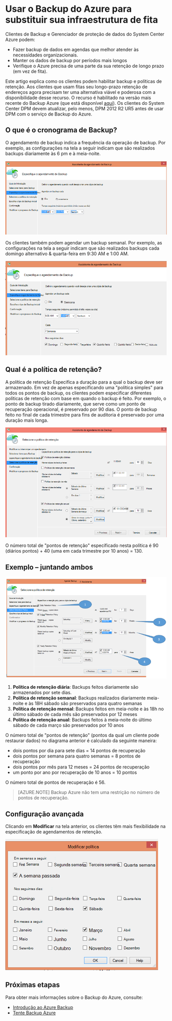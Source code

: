<properties
   pageTitle="Usar o Backup do Azure para substituir sua infraestrutura de fita | Microsoft Azure"
   description="Saiba como Backup do Azure fornece semântica de fita semelhante que permite fazer backup e restaurar dados no Azure"
   services="backup"
   documentationCenter=""
   authors="trinadhk"
   manager="vijayts"
   editor=""/>
<tags
   ms.service="backup"
   ms.devlang="na"
   ms.topic="article"
   ms.tgt_pltfrm="na"
   ms.workload="storage-backup-recovery"
   ms.date="09/27/2016"
   ms.author="jimpark;trinadhk;markgal"/>

# <a name="use-azure-backup-to-replace-your-tape-infrastructure"></a>Usar o Backup do Azure para substituir sua infraestrutura de fita

Clientes de Backup e Gerenciador de proteção de dados do System Center Azure podem:

- Fazer backup de dados em agendas que melhor atender às necessidades organizacionais.
- Manter os dados de backup por períodos mais longos
- Verifique o Azure precisa de uma parte da sua retenção de longo prazo (em vez de fita).

Este artigo explica como os clientes podem habilitar backup e políticas de retenção. Aos clientes que usam fitas seu longo-prazo retenção de endereços agora precisam ter uma alternativa viável e poderosa com a disponibilidade desse recurso. O recurso é habilitado na versão mais recente do Backup Azure (que está disponível [aqui](http://aka.ms/azurebackup_agent)). Os clientes do System Center DPM devem atualizar, pelo menos, DPM 2012 R2 UR5 antes de usar DPM com o serviço de Backup do Azure.

## <a name="what-is-the-backup-schedule"></a>O que é o cronograma de Backup?
O agendamento de backup indica a frequência da operação de backup. Por exemplo, as configurações na tela a seguir indicam que são realizados backups diariamente às 6 pm e à meia-noite.

![Agenda diária](./media/backup-azure-backup-cloud-as-tape/dailybackupschedule.png)

Os clientes também podem agendar um backup semanal. Por exemplo, as configurações na tela a seguir indicam que são realizados backups cada domingo alternativo & quarta-feira em 9:30 AM e 1:00 AM.

![Agenda semanal](./media/backup-azure-backup-cloud-as-tape/weeklybackupschedule.png)

## <a name="what-is-the-retention-policy"></a>Qual é a política de retenção?
A política de retenção Especifica a duração para a qual o backup deve ser armazenado. Em vez de apenas especificando uma "política simples" para todos os pontos de backup, os clientes podem especificar diferentes políticas de retenção com base em quando o backup é feito. Por exemplo, o ponto de backup tirado diariamente, que serve como um ponto de recuperação operacional, é preservado por 90 dias. O ponto de backup feito no final de cada trimestre para fins de auditoria é preservado por uma duração mais longa.

![Política de retenção](./media/backup-azure-backup-cloud-as-tape/retentionpolicy.png)

O número total de "pontos de retenção" especificado nesta política é 90 (diários pontos) + 40 (uma em cada trimestre por 10 anos) = 130.

## <a name="example--putting-both-together"></a>Exemplo – juntando ambos

![Tela de exemplo](./media/backup-azure-backup-cloud-as-tape/samplescreen.png)

1. **Política de retenção diária**: Backups feitos diariamente são armazenados por sete dias.
2. **Política de retenção semanal**: Backups realizados diariamente meia-noite e às 18H sábado são preservados para quatro semanas
3. **Política de retenção mensal**: Backups feitos em meia-noite e às 18h no último sábado de cada mês são preservados por 12 meses
4. **Política de retenção anual**: Backups feitos à meia-noite do último sábado de cada março são preservados por 10 anos

O número total de "pontos de retenção" (pontos da qual um cliente pode restaurar dados) no diagrama anterior é calculado da seguinte maneira:

- dois pontos por dia para sete dias = 14 pontos de recuperação
- dois pontos por semana para quatro semanas = 8 pontos de recuperação
- dois pontos por mês para 12 meses = 24 pontos de recuperação
- um ponto por ano por recuperação de 10 anos = 10 pontos

O número total de pontos de recuperação é 56.

> [AZURE.NOTE] Backup Azure não tem uma restrição no número de pontos de recuperação.

## <a name="advanced-configuration"></a>Configuração avançada
Clicando em **Modificar** na tela anterior, os clientes têm mais flexibilidade na especificação de agendamentos de retenção.

![Modificar](./media/backup-azure-backup-cloud-as-tape/modify.png)

## <a name="next-steps"></a>Próximas etapas
Para obter mais informações sobre o Backup do Azure, consulte:

- [Introdução ao Azure Backup](backup-introduction-to-azure-backup.md)
- [Tente Backup Azure](backup-try-azure-backup-in-10-mins.md)
